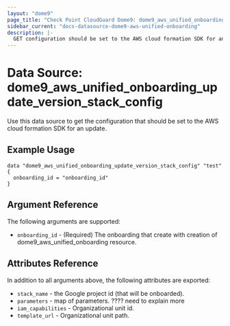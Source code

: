 ```yaml
---
layout: "dome9"
page_title: "Check Point CloudGuard Dome9: dome9_aws_unified_onboarding_information"
sidebar_current: "docs-datasource-dome9-aws-unified-onboarding"
description: |-
  GET configuration should be set to the AWS cloud formation SDK for an update
---
```


# Data Source: dome9_aws_unified_onboarding_update_version_stack_config

Use this data source to get the configuration that should be set to the AWS cloud formation SDK for an update.

## Example Usage

```hcl
data "dome9_aws_unified_onboarding_update_version_stack_config" "test" {
  onboarding_id = "onboarding_id"
}
```

## Argument Reference

The following arguments are supported:

* `onboarding_id` - (Required) The onboarding that create with creation of dome9_aws_unified_onboarding resource.

## Attributes Reference

In addition to all arguments above, the following attributes are exported:

* `stack_name` - the Google project id (that will be onboarded).
* `parameters` - map of parameters. ???? need to explain more 
* `iam_capabilities` - Organizational unit id.
* `template_url` - Organizational unit path.

